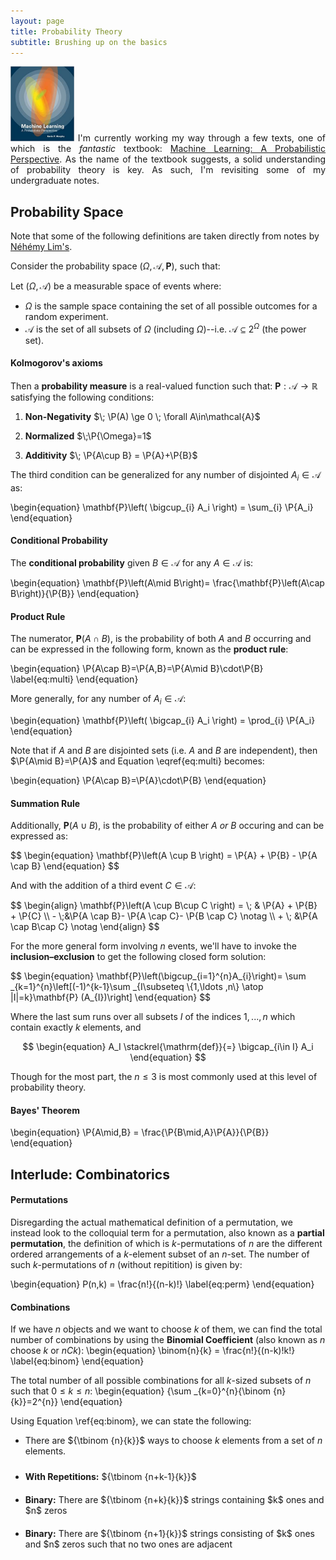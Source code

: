 ```yaml
---
layout: page
title: Probability Theory
subtitle: Brushing up on the basics
---
```


<!-- Check head.html for MathJax stuff -->
$\newcommand{\P}[1]{\mathbf{P}\left(#1\,\right)}$
<!-- $\newcommand{\bayes}[2]{\mathbf{P}\left( #1 \mid #2 \,\right)}$ -->


<div class="clearfix myquote" style="text-align:justify">
<img class="rightimg" src="/img/posts/prob_book_2.jpg" style="    max-height: 120px; width: auto">
I'm currently working my way through a few texts, one of which is the <i>fantastic</i> textbook:
<a href="https://www.amazon.com/Machine-Learning-Probabilistic-Perspective-Computation/dp/0262018020">Machine Learning: A Probabilistic Perspective</a>.  As the name of the textbook suggests, a solid understanding of probability theory is key.  As such, I'm revisiting some of my undergraduate notes.
</div>



## Probability Space
Note that some of the following definitions are taken directly from notes by <a href="https://www.stat.washington.edu/~nehemyl/">Néhémy Lim's</a>.

Consider the probability space $\left(\Omega, \mathcal{A}, \mathbf{P} \right)$, such that:

Let $\left(\Omega, \mathcal{A} \right)$ be a measurable space of events where:

* $\Omega$ is the sample space containing the set of all possible outcomes for a random experiment.
* $\mathcal{A}$ is the set of all subsets of $\Omega$ (including $\Omega$)--i.e. $\mathcal{A}\subseteq 2^{\Omega}$ (the power set).
<!-- **  $\mathcal{A}$ is given by $2^{\lvert\Omega\rvert}$ -->

#### Kolmogorov's axioms
Then a **probability measure** is a real-valued function such that: $\mathbf{P}:\mathcal{A}\to \mathbb{R}$ satisfying the following conditions:

1) **Non-Negativity** $\; \P(A) \ge 0 \; \forall A\in\mathcal{A}$

2) **Normalized** $\;\P{\Omega}=1$

3) **Additivity** $\; \P{A\cup B} = \P{A}+\P{B}$


The third condition can be generalized for any number of disjointed $A_i\in\mathcal{A}$ as:

\begin{equation}
\mathbf{P}\left( \bigcup_{i} A_i \right) = \sum_{i} \P{A_i}
\end{equation}




#### Conditional Probability
The **conditional probability** given $B\in\mathcal{A}$ for any $A\in\mathcal{A}$ is:

\begin{equation}
\mathbf{P}\left(A\mid B\right)=
\frac{\mathbf{P}\left(A\cap B\right)}{\P{B}}
\end{equation}


#### Product Rule
The numerator, $\mathbf{P}\left(A\cap B\right)$, is the probability of both $A$ and $B$ occurring and can be expressed in the following form, known as the **product rule**:

\begin{equation}
\P{A\cap B}=\P{A,B}=\P{A\mid B}\cdot\P{B}
\label{eq:multi}
\end{equation}


More generally, for any number of $A_i \in \mathcal{A}$:

\begin{equation}
\mathbf{P}\left( \bigcap_{i} A_i \right) = \prod_{i} \P{A_i}
\end{equation}

Note that if $A$ and $B$ are disjointed sets (i.e. $A$ and $B$ are independent), then $\P{A\mid B}=\P{A}$ and Equation \eqref{eq:multi} becomes:

\begin{equation}
\P{A\cap B}=\P{A}\cdot\P{B}
\end{equation}


#### Summation Rule
Additionally, $\mathbf{P}\left(A\cup B\right)$, is the probability of either $A$ *or* $B$ occuring and can be expressed as:

<div class="outputTexSize">
$$
\begin{equation}
\mathbf{P}\left(A \cup B \right) =
\P{A} + \P{B} - \P{A \cap B}
\end{equation}
$$
</div>

And with the addition of a third event $C\in\mathcal{A}$:

<div class="outputTexSize">
$$
\begin{align}
\mathbf{P}\left(A \cup B\cup C \right) =
\; & \P{A} + \P{B} + \P{C}  \\
- \;&\P{A \cap B}- \P{A \cap C}- \P{B \cap C} \notag \\
+ \; &\P{A \cap B\cap C} \notag
\end{align}
$$
</div>

For the more general form involving $n$ events, we'll have to invoke the **inclusion–exclusion** to get the following closed form solution:

<div class="outputTexSize">
$$
\begin{equation}
\mathbf{P}\left(\bigcup_{i=1}^{n}A_{i}\right)=
\sum _{k=1}^{n}\left[(-1)^{k-1}\sum _{I\subseteq \{1,\ldots ,n\} \atop |I|=k}\mathbf{P} (A_{I})\right]
\end{equation}
$$
</div>


Where the last sum runs over all subsets $I$ of the indices $1, ..., n$ which contain exactly $k$ elements, and

$$
\begin{equation}
A_I \stackrel{\mathrm{def}}{=} \bigcap_{i\in I} A_i
\end{equation}
$$

Though for the most part, the $n\le3$ is most commonly used at this level of probability theory.



#### Bayes' Theorem

\begin{equation}
\P{A\mid\,B} = \frac{\P{B\mid\,A}\P{A}}{\P{B}}
\end{equation}


## Interlude: Combinatorics

#### Permutations
Disregarding the actual mathematical definition of a permutation, we instead look to the colloquial term for a permutation, also known as a **partial permutation**, the definition of which is $k$-permutations of $n$ are the different ordered arrangements of a $k$-element subset of an $n$-set.  The number of such $k$-permutations of $n$ (without repitition) is given by:

\begin{equation}
P(n,k) = \frac{n!}{(n-k)!}
\label{eq:perm}
\end{equation}


#### Combinations
If we have $n$ objects and we want to choose $k$ of them, we can find the total number of combinations by using the **Binomial Coefficient** (also known as $n$ choose $k$ or $nCk$):
\begin{equation}
\binom{n}{k} = \frac{n!}{(n-k)!k!}
\label{eq:binom}
\end{equation}

The total number of all possible combinations for all $k$-sized subsets of $n$ such that $0\le k \le n$:
\begin{equation}
{\sum _{k=0}^{n}{\binom {n}{k}}=2^{n}}
\end{equation}


Using Equation \ref{eq:binom}, we can state the following:
* There are ${\tbinom {n}{k}}$ ways to choose $k$ elements from a set of $n$ elements.

<ul>
<!-- <pre> -->
    <li style="padding: 10px 0px;"><b>With Repetitions:</b> ${\tbinom {n+k-1}{k}}$</li>
    <li style="padding: 10px 0px;"><b>Binary:</b> There are ${\tbinom {n+k}{k}}$ strings containing $k$ ones and $n$ zeros</li>
    <li style="padding: 10px 0px;"><b>Binary:</b> There are ${\tbinom {n+1}{k}}$ strings consisting of $k$ ones and $n$ zeros such that no two ones are adjacent</li>
<!-- </pre> -->
</ul>
